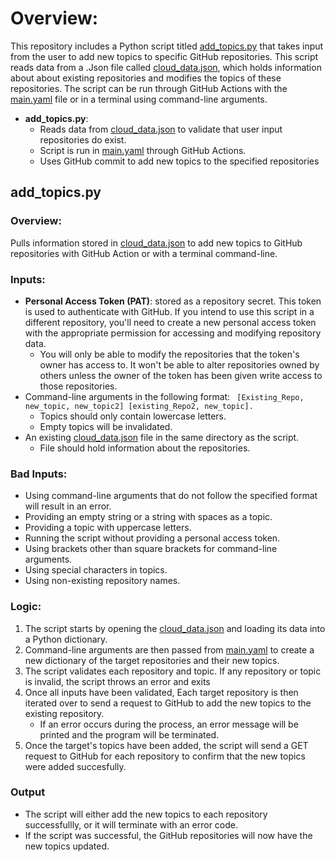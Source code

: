# Overview:
This repository includes a Python script titled [add_topics.py](https://github.com/lopezjoa/TopicTest/blob/test-safety-controls/add_topics.py) that takes input from the user to add new topics to specific GitHub repositories. This script reads data from a .Json file called [cloud_data.json](https://github.com/lopezjoa/TopicTest/blob/main/cloud_data.json), which holds information about about existing repositories and modifies the topics of these repositories. The script can be run through GitHub Actions with the [main.yaml](https://github.com/lopezjoa/TopicTest/blob/main/.github/workflows/main.yml) file or in a terminal using command-line arguments. 
- **add_topics.py**:
  - Reads data from [cloud_data.json](https://github.com/lopezjoa/TopicTest/blob/main/cloud_data.json) to validate that user input repositories do exist.
  - Script is run in [main.yaml](https://github.com/lopezjoa/TopicTest/blob/main/.github/workflows/main.yml) through GitHub Actions.
  - Uses GitHub commit to add new topics to the specified repositories
 
## add_topics.py

### Overview:
Pulls information stored in [cloud_data.json](https://github.com/lopezjoa/TopicTest/blob/main/cloud_data.json) to add new topics to GitHub repositories with GitHub Action or with a terminal command-line.

### Inputs:
- **Personal Access Token (PAT)**: stored as a repository secret. This token is used to authenticate with GitHub. If you intend to use this script in a different repository, you'll need to create a new personal access token with the appropriate permission for accessing and modifying repository data.
  -  You will only be able to modify the repositories that the token's owner has access to. It won't be able to alter repositories owned by others unless the owner of the token has been given write access to those repositories.
- Command-line arguments in the following format:
    ` [Existing_Repo, new_topic, new_topic2] [existing_Repo2, new_topic].`
  - Topics should only contain lowercase letters.
  - Empty topics will be invalidated.
- An existing [cloud_data.json](https://github.com/lopezjoa/TopicTest/blob/main/cloud_data.json) file in the same directory as the script.
  - File should hold information about the repositories.

### Bad Inputs:
 - Using command-line arguments that do not follow the specified format will result in an error.
 - Providing an empty string or a string with spaces as a topic.
 - Providing a topic with uppercase letters.
 - Running the script without providing a personal access token.
 - Using brackets other than square brackets for command-line arguments.
 - Using special characters in topics.
 - Using non-existing repository names.


### Logic:
  1. The script starts by opening the [cloud_data.json](https://github.com/lopezjoa/TopicTest/blob/main/cloud_data.json) and loading its data into a Python dictionary.
  2. Command-line arguments are then passed from [main.yaml](https://github.com/lopezjoa/TopicTest/blob/main/.github/workflows/main.yml) to create a new dictionary of the target repositories and their new topics.
  3. The script validates each repository and topic. If any repository or topic is invalid, the script throws an error and exits
  4. Once all inputs have been validated, Each target repository is then iterated over to send a request to GitHub to add the new topics to the existing repository.
      - If an error occurs during the process, an error message will be printed and the program will be terminated.
  5. Once the target's topics have been added, the script will send a GET request to GitHub for each repository to confirm that the new topics were added succesfully.
  
### Output
  - The script will either add the new topics to each repository successfullly, or it will terminate with an error code.
  - If the script was successful, the GitHub repositories will now have the new topics updated.

